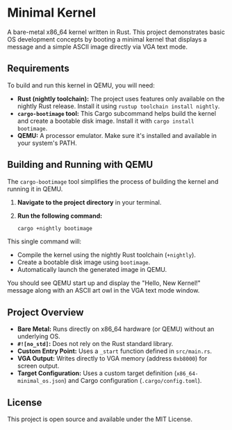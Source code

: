 # Minimal Kernel

A bare-metal x86_64 kernel written in Rust. This project demonstrates basic OS development concepts by booting a minimal kernel that displays a message and a simple ASCII image directly via VGA text mode.

## Requirements

To build and run this kernel in QEMU, you will need:

-   **Rust (nightly toolchain):** The project uses features only available on the nightly Rust release. Install it using `rustup toolchain install nightly`.
-   **`cargo-bootimage` tool:** This Cargo subcommand helps build the kernel and create a bootable disk image. Install it with `cargo install bootimage`.
-   **QEMU:** A processor emulator. Make sure it's installed and available in your system's PATH.

## Building and Running with QEMU

The `cargo-bootimage` tool simplifies the process of building the kernel and running it in QEMU.

1.  **Navigate to the project directory** in your terminal.
2.  **Run the following command:**

    ```bash
    cargo +nightly bootimage
    ```

This single command will:
-   Compile the kernel using the nightly Rust toolchain (`+nightly`).
-   Create a bootable disk image using `bootimage`.
-   Automatically launch the generated image in QEMU.

You should see QEMU start up and display the "Hello, New Kernel!" message along with an ASCII art owl in the VGA text mode window.

## Project Overview

-   **Bare Metal:** Runs directly on x86_64 hardware (or QEMU) without an underlying OS.
-   **`#![no_std]`:** Does not rely on the Rust standard library.
-   **Custom Entry Point:** Uses a `_start` function defined in `src/main.rs`.
-   **VGA Output:** Writes directly to VGA memory (address `0xb8000`) for screen output.
-   **Target Configuration:** Uses a custom target definition (`x86_64-minimal_os.json`) and Cargo configuration (`.cargo/config.toml`).

## License

This project is open source and available under the MIT License.

